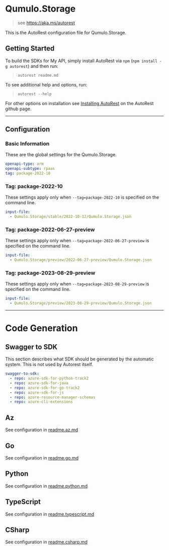 # Qumulo.Storage

> see https://aka.ms/autorest

This is the AutoRest configuration file for Qumulo.Storage.

## Getting Started

To build the SDKs for My API, simply install AutoRest via `npm` (`npm install -g autorest`) and then run:

> `autorest readme.md`

To see additional help and options, run:

> `autorest --help`

For other options on installation see [Installing AutoRest](https://aka.ms/autorest/install) on the AutoRest github page.

---

## Configuration

### Basic Information

These are the global settings for the Qumulo.Storage.

``` yaml
openapi-type: arm
openapi-subtype: rpaas
tag: package-2022-10
```


### Tag: package-2022-10

These settings apply only when `--tag=package-2022-10` is specified on the command line.

```yaml $(tag) == 'package-2022-10'
input-file:
  - Qumulo.Storage/stable/2022-10-12/Qumulo.Storage.json
```
### Tag: package-2022-06-27-preview

These settings apply only when `--tag=package-2022-06-27-preview` is specified on the command line.

``` yaml $(tag) == 'package-2022-06-27-preview'
input-file:
  - Qumulo.Storage/preview/2022-06-27-preview/Qumulo.Storage.json
```

### Tag: package-2023-08-29-preview

These settings apply only when `--tag=package-2023-08-29-preview` is specified on the command line.

``` yaml $(tag) == 'package-2023-08-29-preview'
input-file:
  - Qumulo.Storage/preview/2023-08-29-preview/Qumulo.Storage.json
```

---

# Code Generation

## Swagger to SDK

This section describes what SDK should be generated by the automatic system.
This is not used by Autorest itself.

``` yaml $(swagger-to-sdk)
swagger-to-sdk:
  - repo: azure-sdk-for-python-track2
  - repo: azure-sdk-for-java
  - repo: azure-sdk-for-go-track2
  - repo: azure-sdk-for-js
  - repo: azure-resource-manager-schemas
  - repo: azure-cli-extensions
```

## Az

See configuration in [readme.az.md](./readme.az.md)

## Go

See configuration in [readme.go.md](./readme.go.md)

## Python

See configuration in [readme.python.md](./readme.python.md)

## TypeScript

See configuration in [readme.typescript.md](./readme.typescript.md)

## CSharp

See configuration in [readme.csharp.md](./readme.csharp.md)
